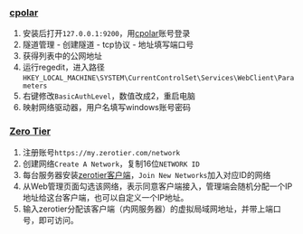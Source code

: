 
### [cpolar](https://www.zhihu.com/question/300348253/answer/2902699017)

1. 安装后打开`127.0.0.1:9200`，用[cpolar](https://www.cpolar.com/)账号登录
2. 隧道管理 - 创建隧道 - tcp协议 - 地址填写端口号
3. 获得列表中的公网地址
4. 运行regedit，进入路径`HKEY_LOCAL_MACHINE\SYSTEM\CurrentControlSet\Services\WebClient\Parameters`
5. 右键修改`BasicAuthLevel`，数值改成2，重启电脑
6. 映射网络驱动器，用户名填写windows账号密码

### [Zero Tier](https://baijiahao.baidu.com/s?id=1750252316980351363&wfr=spider&for=pc)

1. 注册账号`https://my.zerotier.com/network`
2. 创建网络`Create A Network`，复制16位`NETWORK ID`
3. 每台服务器安装[zerotier客户端](https://www.zerotier.com/download/)，`Join New Networks`加入对应ID的网络
4. 从Web管理页面勾选该网络，表示同意客户端接入，管理端会随机分配一个IP地址给这台客户端，也可以自定义一个IP地址。
5. 输入zerotier分配该客户端（内网服务器）的虚拟局域网地址，并带上端口号，即可访问。